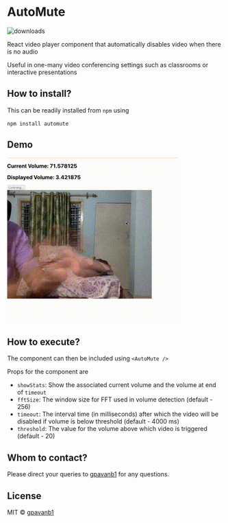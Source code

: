 # AutoMute
![downloads](https://img.shields.io/npm/dy/automute)

React video player component that automatically disables video when there is no audio

Useful in one-many video conferencing settings such as classrooms or interactive presentations

## How to install?

This can be readily installed from `npm` using
```
npm install automute
```

## Demo
![Demo](./sample/automute_demo.gif)

## How to execute?

The component can then be included using `<AutoMute />`

Props for the component are
* `showStats`: Show the associated current volume and the volume at end of `timeout`
* `fftSize`: The window size for FFT used in volume detection (default - 256)
* `timeout`: The interval time (in milliseconds) after which the video will be disabled if volume is below threshold (default - 4000 ms)
* `threshold`: The value for the volume above which video is triggered (default - 20)


## Whom to contact?

Please direct your queries to [gpavanb1](http://github.com/gpavanb1)
for any questions.

## License

MIT © [gpavanb1](https://github.com/gpavanb1)
